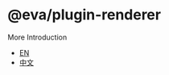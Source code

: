 
# @eva/plugin-renderer

More Introduction
- [EN](https://eva.js.org)
- [中文](https://eva-engine.gitee.io)
    